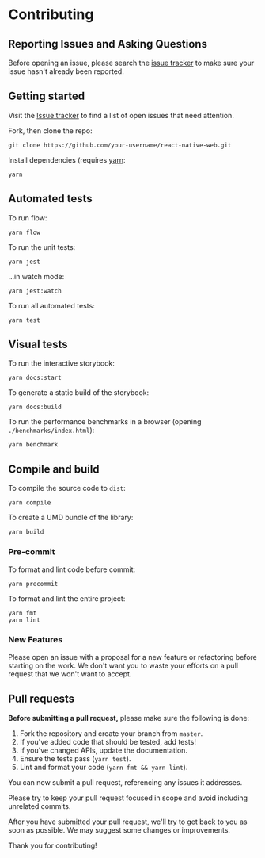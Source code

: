 # Contributing

## Reporting Issues and Asking Questions

Before opening an issue, please search the [issue
tracker](https://github.com/necolas/react-native-web/issues) to make sure your
issue hasn't already been reported.

## Getting started

Visit the [Issue tracker](https://github.com/necolas/react-native-web/issues)
to find a list of open issues that need attention.

Fork, then clone the repo:

```
git clone https://github.com/your-username/react-native-web.git
```

Install dependencies (requires [yarn](https://yarnpkg.com/en/docs/install):

```
yarn
```

## Automated tests

To run flow:

```
yarn flow
```

To run the unit tests:

```
yarn jest
```

…in watch mode:

```
yarn jest:watch
```

To run all automated tests:

```
yarn test
```

## Visual tests

To run the interactive storybook:

```
yarn docs:start
```

To generate a static build of the storybook:

```
yarn docs:build
```

To run the performance benchmarks in a browser (opening `./benchmarks/index.html`):

```
yarn benchmark
```

## Compile and build

To compile the source code to `dist`:

```
yarn compile
```

To create a UMD bundle of the library:

```
yarn build
```

### Pre-commit

To format and lint code before commit:

```
yarn precommit
```

To format and lint the entire project:

```
yarn fmt
yarn lint
```

### New Features

Please open an issue with a proposal for a new feature or refactoring before
starting on the work. We don't want you to waste your efforts on a pull request
that we won't want to accept.

## Pull requests

**Before submitting a pull request,** please make sure the following is done:

1. Fork the repository and create your branch from `master`.
2. If you've added code that should be tested, add tests!
3. If you've changed APIs, update the documentation.
4. Ensure the tests pass (`yarn test`).
5. Lint and format your code (`yarn fmt && yarn lint`).

You can now submit a pull request, referencing any issues it addresses.

Please try to keep your pull request focused in scope and avoid including
unrelated commits.

After you have submitted your pull request, we'll try to get back to you as
soon as possible. We may suggest some changes or improvements.

Thank you for contributing!
